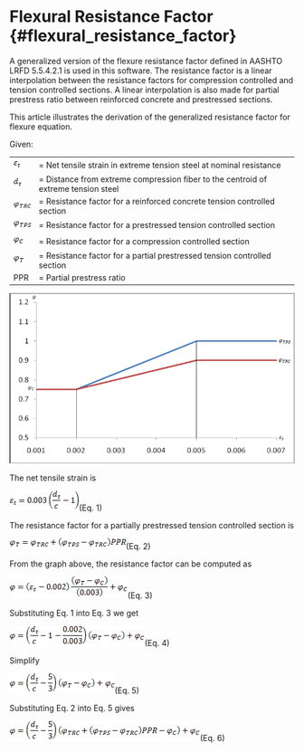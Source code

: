 Flexural Resistance Factor {#flexural_resistance_factor}
======================================
A generalized version of the flexure resistance factor defined in AASHTO LRFD 5.5.4.2.1 is used in this software. The resistance factor is a linear interpolation between the resistance factors for compression controlled and tension controlled sections. A linear interpolation is also made for partial prestress ratio between reinforced concrete and prestressed sections.

This article illustrates the derivation of the generalized resistance factor for flexure equation.

Given:
<table>
<tr><td><img src=et.png></td><td>= Net tensile strain in extreme tension steel at nominal resistance</td></tr>
<tr><td><img src=dt.png></td><td>= Distance from extreme compression fiber to the centroid of extreme tension steel</td></tr>
<tr><td><img src=phi_trc.png></td><td>= Resistance factor for a reinforced concrete tension controlled section</td></tr>
<tr><td><img src=phi_tps.png></td><td>= Resistance factor for a prestressed tension controlled section</td></tr>
<tr><td><img src=phi_c.png></td><td>= Resistance factor for a compression controlled section</td></tr>
<tr><td><img src=phi_t.png></td><td>= Resistance factor for a partial prestressed tension controlled section</td></tr>
<tr><td>PPR</td><td>= Partial prestress ratio</td></tr>
</table>
 
![](ResistanceFactorGraph.png)

The net tensile strain is

![](net_tensile_strain.png)(Eq. 1)

The resistance factor for a partially prestressed tension controlled section is

![](PPR.png)(Eq. 2)

From the graph above, the resistance factor can be computed as

![](Eqn1.png)(Eq. 3)

Substituting Eq. 1 into Eq. 3 we get

![](Eqn2.png)(Eq. 4)

Simplify

![](Eqn3.png)(Eq. 5)

Substituting Eq. 2 into Eq. 5 gives

![](Eqn4.png)(Eq. 6)

